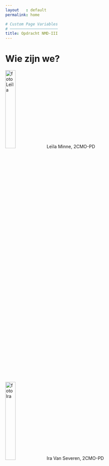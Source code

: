 ```yaml
---
layout   : default
permalink: home

# Custom Page Variables
# ─────────────────────
title: Opdracht NMD-III
---
```


<div class="container">
    <h1 id="wie-zijn-we">Wie zijn we?</h1>

  <div>
    <img src="leïla.png" alt="foto Leïla" width="25%">
    Leïla Minne, 2CMO-PD
  </div>
  <div>
    <img src="ira.png" alt="foto Ira" width="25%">
    Ira Van Severen, 2CMO-PD
  </div>
</div>
